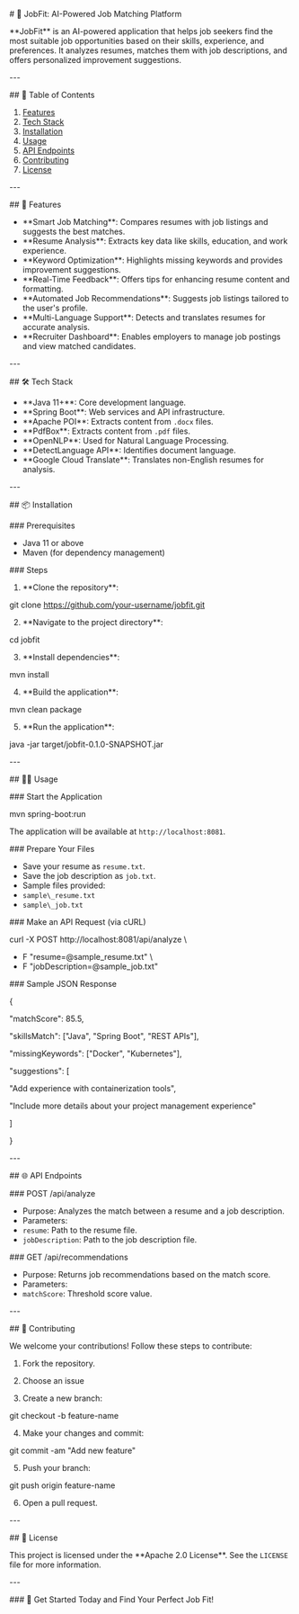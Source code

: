 \# 💼 JobFit: AI-Powered Job Matching Platform

\*\*JobFit\*\* is an AI-powered application that helps job seekers find the most suitable job opportunities based on their skills, experience, and preferences. It analyzes resumes, matches them with job descriptions, and offers personalized improvement suggestions.

\---

\## 📑 Table of Contents

1. [Features](#features)
1. [Tech Stack](#tech-stack)
1. [Installation](#installation)
1. [Usage](#usage)
1. [API Endpoints](#api-endpoints)
1. [Contributing](#contributing)
1. [License](#license)

\---

\## 🚀 Features

- \*\*Smart Job Matching\*\*: Compares resumes with job listings and suggests the best matches.
- \*\*Resume Analysis\*\*: Extracts key data like skills, education, and work experience.
- \*\*Keyword Optimization\*\*: Highlights missing keywords and provides improvement suggestions.
- \*\*Real-Time Feedback\*\*: Offers tips for enhancing resume content and formatting.
- \*\*Automated Job Recommendations\*\*: Suggests job listings tailored to the user's profile.
- \*\*Multi-Language Support\*\*: Detects and translates resumes for accurate analysis.
- \*\*Recruiter Dashboard\*\*: Enables employers to manage job postings and view matched candidates.

\---

\## 🛠️ Tech Stack

- \*\*Java 11+\*\*: Core development language.
- \*\*Spring Boot\*\*: Web services and API infrastructure.
- \*\*Apache POI\*\*: Extracts content from `.docx` files.
- \*\*PdfBox\*\*: Extracts content from `.pdf` files.
- \*\*OpenNLP\*\*: Used for Natural Language Processing.
- \*\*DetectLanguage API\*\*: Identifies document language.
- \*\*Google Cloud Translate\*\*: Translates non-English resumes for analysis.

\---

\## 📦 Installation

\### Prerequisites

- Java 11 or above
- Maven (for dependency management)

\### Steps

1. \*\*Clone the repository\*\*:

git clone https://github.com/your-username/jobfit.git

2. \*\*Navigate to the project directory\*\*:

cd jobfit

3. \*\*Install dependencies\*\*:

mvn install

4. \*\*Build the application\*\*:

mvn clean package

5. \*\*Run the application\*\*:

java -jar target/jobfit-0.1.0-SNAPSHOT.jar

\---

\## 🧑‍💻 Usage

\### Start the Application

mvn spring-boot:run

The application will be available at `http://localhost:8081`.

\### Prepare Your Files

- Save your resume as `resume.txt`.
- Save the job description as `job.txt`.
- Sample files provided:
- `sample\_resume.txt`
- `sample\_job.txt`

\### Make an API Request (via cURL)

curl -X POST http://localhost:8081/api/analyze \

- F "resume=@sample\_resume.txt" \
- F "jobDescription=@sample\_job.txt"

\### Sample JSON Response

{

"matchScore": 85.5,

"skillsMatch": ["Java", "Spring Boot", "REST APIs"],

"missingKeywords": ["Docker", "Kubernetes"],

"suggestions": [

"Add experience with containerization tools",

"Include more details about your project management experience"

]

}

\---

\## 🌐 API Endpoints

\### POST /api/analyze

- Purpose: Analyzes the match between a resume and a job description.
- Parameters:
- `resume`: Path to the resume file.
- `jobDescription`: Path to the job description file.

\### GET /api/recommendations

- Purpose: Returns job recommendations based on the match score.
- Parameters:
- `matchScore`: Threshold score value.

\---

\## 🤝 Contributing

We welcome your contributions! Follow these steps to contribute:

1. Fork the repository.
   
2. Choose an issue
   
3. Create a new branch:

git checkout -b feature-name

4. Make your changes and commit:

git commit -am "Add new feature"

5. Push your branch:

git push origin feature-name

6. Open a pull request.

\---

\## 📄 License

This project is licensed under the \*\*Apache 2.0 License\*\*. See the `LICENSE` file for more information.

\---

\### 🚀 Get Started Today and Find Your Perfect Job Fit!
